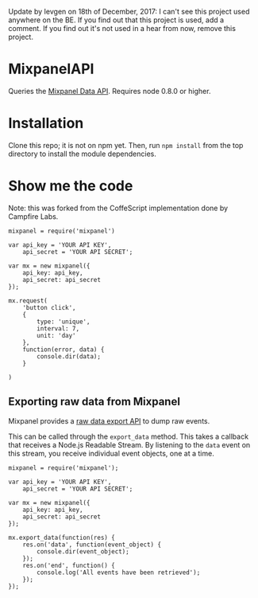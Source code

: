 Update by Ievgen on 18th of December, 2017:
I can't see this project used anywhere on the BE. If you find out that this project is used, add a comment. If you find out it's not used in a hear from now, remove this project.

MixpanelAPI
===========

Queries the [Mixpanel Data API](http://mixpanel.com/api/docs/guides/api/v2).
Requires node 0.8.0 or higher.

Installation
============
Clone this repo; it is not on npm yet. Then, run `npm install` from the top
directory to install the module dependencies.

Show me the code
================

Note: this was forked from the CoffeScript implementation done by Campfire Labs.

    mixpanel = require('mixpanel')

    var api_key = 'YOUR API KEY',
        api_secret = 'YOUR API SECRET';

    var mx = new mixpanel({
        api_key: api_key,
        api_secret: api_secret
    });

    mx.request(
        'button click',
        {
            type: 'unique',
            interval: 7,
            unit: 'day'
        },
        function(error, data) {
            console.dir(data);
        }
            
    )

Exporting raw data from Mixpanel
--------------------------------

Mixpanel provides a [raw data export API](https://mixpanel.com/docs/api-documentation/exporting-raw-data-you-inserted-into-mixpanel)
to dump raw events.

This can be called through the `export_data` method. This takes a callback that
receives a Node.js Readable Stream. By listening to the `data` event on this
stream, you receive individual event objects, one at a time.

    mixpanel = require('mixpanel');

    var api_key = 'YOUR API KEY',
        api_secret = 'YOUR API SECRET';

    var mx = new mixpanel({
        api_key: api_key,
        api_secret: api_secret
    });

    mx.export_data(function(res) {
        res.on('data', function(event_object) {
            console.dir(event_object);
        });
        res.on('end', function() {
            console.log('All events have been retrieved');
        });
    });


